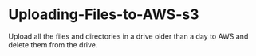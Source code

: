 # Uploading-Files-to-AWS-s3
 Upload all the files and directories in a drive older than a day to AWS and delete them from the drive.
